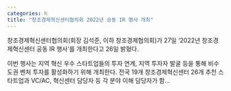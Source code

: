 ```yaml
---
categories: h
title: "창조경제혁신센터협의회 2022년 공동 IR 행사 개최"
---
```

창조경제혁신센터협의회(회장 김석준, 이하 창조경제협의회)가 27일 ‘2022년 창조경제혁신센터 공동 IR 행사’를 개최한다고 26일 밝혔다.

이번 행사는 지역 혁신 우수 스타트업들의 투자 연계, 지역 투자자 발굴 등을 통해 비수도권 벤처 투자를 활성화하기 위해 개최한다. 전국 19개 창조경제혁신센터 26개 추천 스타트업과 VC/AC, 혁신센터 담당자 등 각 분야 이해 담당자가 함...